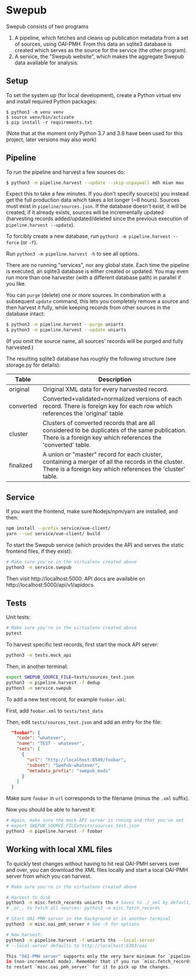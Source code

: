 # Swepub

Swepub consists of two programs

1. A pipeline, which fetches and cleans up publication metadata from a set of sources, using OAI-PMH. From this data an sqlite3 database is created which serves as the source for the service (the other program).
1. A service, the "Swepub website", which makes the aggregate Swepub data available for analysis.

## Setup

To set the system up (for local development), create a Python virtual env and install required Python packages:
```
$ python3 -m venv venv
$ source venv/bin/activate
$ pip install -r requirements.txt
```

(Note that at the moment only Python 3.7 and 3.8 have been used for this project, later versions may also work)

## Pipeline

To run the pipeline and harvest a few sources do:

```bash
$ python3 -m pipeline.harvest --update --skip-unpaywall mdh miun mau
```

Expect this to take a few minutes. If you don't specify source(s) you instead get the full production data which takes a lot longer (~8 hours). Sources must exist in `pipeline/sources.json`. If the database doesn't exist, it will be created; if it already exists, sources will be incrementally updated (harvesting records added/updated/deleted since the previous execution of `pipeline.harvest --update`).

To forcibly create a new database, run `python3 -m pipeline.harvest --force` (or `-f`).

Run `python3 -m pipeline.harvest -h` to see all options. 

There are no running "services", nor any global state. Each time the pipeline is executed, an sqlite3 database is either created or updated. You may even run more than one harvester (with a different database path) in parallel if you like.

You can `purge` (delete) one or more sources. In combination with a subsequent `update` command, this lets you completely remove a source and then harvest it fully, while keeping records from other sources in the database intact:

```bash
$ python3 -m pipeline.harvest --purge uniarts
$ python3 -m pipeline.harvest --update uniarts
```

(If you omit the source name, all sources' records will be purged and fully harvested.)

The resulting sqlite3 database has roughly the following structure (see storage.py for details):

| Table | Description |
| --- | --- |
|original| Original XML data for every harvested record. |
|converted| Converted+validated+normalized versions of each record. There is foreign key for each row which references the 'original' table |
|cluster| Clusters of converted records that are all considered to be duplicates of the same publication. There is a foreign key which references the 'converted' table. |
|finalized| A union or "master" record for each cluster, containing a merger of all the records in the cluster. There is a foreign key which references the 'cluster' table. |


## Service

If you want the frontend, make sure Nodejs/npm/yarn are installed, and then:

```bash
npm install --prefix service/vue-client/
yarn --cwd service/vue-client/ build
```

To start the Swepub service (which provides the API and serves the static frontend files, if they exist):

```bash
# Make sure you're in the virtualenv created above
python3 -m service.swepub
```

Then visit http://localhost:5000. API docs are available on http://localhost:5000/api/v1/apidocs.


## Tests

Unit tests:

```bash
# Make sure you're in the virtualenv created above
pytest
```

To harvest specific test records, first start the mock API server:

```bash
python3 -m tests.mock_api
```

Then, in another terminal:

```bash
export SWEPUB_SOURCE_FILE=tests/sources_test.json
python3 -m pipeline.harvest -f dedup
python3 -m service.swepub
```

To add a new test record, for example `foobar.xml`:

First, add `foobar.xml` to `tests/test_data`

Then, edit `tests/sources_test.json` and add an entry for the file:

```json
  "foobar": {
    "code": "whatever",
    "name": "TEST - whatever",
    "sets": [
      {
        "url": "http://localhost:8549/foobar",
        "subset": "SwePub-whatever",
        "metadata_prefix": "swepub_mods"
      }
    ]
  }
 ```

Make sure `foobar` in `url` corresponds to the filename (minus the `.xml` suffix).

Now you should be able to harvest it:

```bash
# Again, make sure the mock API server is rnning and that you've set
# export SWEPUB_SOURCE_FILE=tests/sources_test.json
python3 -m pipeline.harvest -f foobar
```


## Working with local XML files

To quickly test changes without having to hit real OAI-PMH servers over and over,
you can download the XML files locally and start a local OAI-PMH server from which
you can harvest.


```bash
# Make sure you're in the virtualenv created above

# Harvest to disk
python3 -m misc.fetch_records uniarts ths # Saves to ./_xml by default; -h for options
# _or_, to fetch all sources: python3 -m misc.fetch_records

# Start OAI-PMH server in the background or in another terminal
python3 -m misc.oai_pmh_server # See -h for options

# Now harvest:
python3 -m pipeline.harvest -f uniarts ths --local-server
# --local-server defaults to http://localhost:8383/oai

This "OAI-PMH server" supports only the very bare minimum for `pipeline.harvest` to work
in (non-incremental mode). Remember that if you run `misc.fetch_records` again, you need
to restart `misc.oai_pmh_server` for it to pick up the changes.
